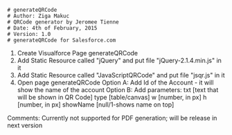 	# generateQRCode
	# Author: Ziga Makuc
	# QRCode generator by Jeromee Tienne	
	# Date: 4th of February, 2015
	# Version: 1.0
	# generateQRCode for Salesforce.com

1. Create Visualforce Page generateQRCode
2. Add Static Resource called "jQuery" and put file "jQuery-2.1.4.min.js" in it
3. Add Static Resource called "JavaScriptQRCode" and put file "jsqr.js" in it
4. Open page generateQRCode
  Option A: Add Id of the Account - it will show the name of the account
  Option B: Add parameters:
    txt [text that will be shown in QR Code]
    type [table/canvas]
    w [number, in px]
    h [number, in px]
    showName [null/1-shows name on top]
    
Comments: Currently not supported for PDF generation; will be release in next version
